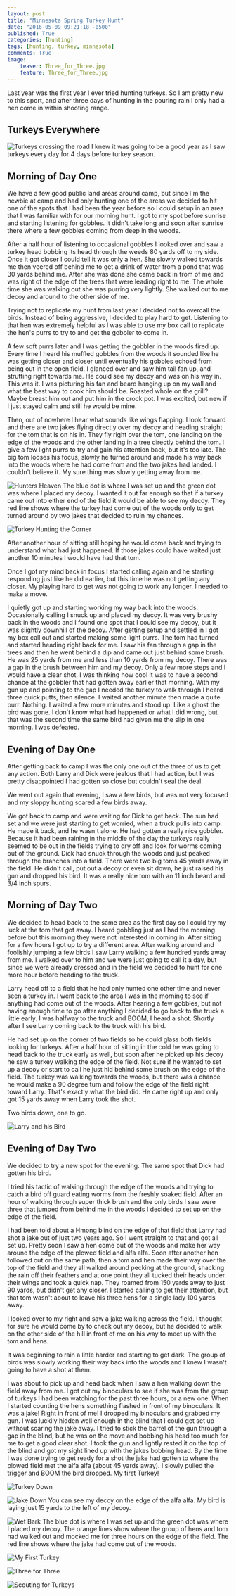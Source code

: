 ```yaml
---
layout: post
title: "Minnesota Spring Turkey Hunt"
date: "2016-05-09 09:21:18 -0500"
published: True
categories: [hunting]
tags: [hunting, turkey, minnesota]
comments: True
image:
    teaser: Three_for_Three.jpg
    feature: Three_for_Three.jpg
---
```


Last year was the first year I ever tried hunting turkeys. So I am pretty new to this sport, and after three days of hunting in the pouring rain I only had a hen come in within shooting range.

## Turkeys Everywhere
![Turkeys crossing the road](/images/Turkeys_Crossing_The_Road.jpg)
I knew it was going to be a good year as I saw turkeys every day for 4 days before turkey season.

## Morning of Day One
We have a few good public land areas around camp, but since I'm the newbie at camp and had only hunting one of the areas we decided to hit one of the spots that I had been the year before so I could setup in an area that I was familiar with for our morning hunt. I got to my spot before sunrise and starting listening for gobbles. It didn't take long and soon after sunrise there where a few gobbles coming from deep in the woods.

After a half hour of listening to occasional gobbles I looked over and saw a turkey head bobbing its head through the weeds 80 yards off to my side. Once it got closer I could tell it was only a hen. She slowly walked towards me then veered off behind me to get a drink of water from a pond that was 30 yards behind me. After she was done she came back in from of me and was right of the edge of the trees that were leading right to me. The whole time she was walking out she was purring very lightly. She walked out to me decoy and around to the other side of me.

Trying not to replicate my hunt from last year I decided not to overcall the birds. Instead of being aggressive, I decided to play hard to get. Listening to that hen was extremely helpful as I was able to use my box call to replicate the hen's purrs to try to and get the gobbler to come in.

A few soft purrs later and I was getting the gobbler in the woods fired up. Every time I heard his muffled gobbles from the woods it sounded like he was getting closer and closer until eventually his gobbles echoed from being out in the open field. I glanced over and saw him tail fan up, and strutting right towards me. He could see my decoy and was on his way in. This was it. I was picturing his fan and beard hanging up on my wall and what the best way to cook him should be. Roasted whole on the grill? Maybe breast him out and put him in the crock pot. I was excited, but new if I just stayed calm and still he would be mine.

Then, out of nowhere I hear what sounds like wings flapping. I look forward and there are two jakes flying directly over my decoy and heading straight for the tom that is on his in. They fly right over the tom, one landing on the edge of the woods and the other landing in a tree directly behind the tom. I give a few light purrs to try and gain his attention back, but it's too late. The big tom looses his focus, slowly he turned around and made his way back into the woods where he had come from and the two jakes had landed. I couldn't believe it. My sure thing was slowly getting away from me.

![Hunters Heaven](/images/Hunters_Heaven.JPG)
The blue dot is where I was set up and the green dot was where I placed my decoy. I wanted it out far enough so that if a turkey came out into either end of the field it would be able to see my decoy. They red line shows where the turkey had come out of the woods only to get turned around by two jakes that decided to ruin my chances.

![Turkey Hunting the Corner](/images/Turkey_Hunting_The_Corner.jpg)

After another hour of sitting still hoping he would come back and trying to understand what had just happened. If those jakes could have waited just another 10 minutes I would have had that tom.

Once I got my mind back in focus I started calling again and he starting responding just like he did earlier, but this time he was not getting any closer. My playing hard to get was not going to work any longer. I needed to make a move.

I quietly got up and starting working my way back into the woods. Occasionally calling I snuck up and placed my decoy. It was very brushy back in the woods and I found one spot that I could see my decoy, but it was slightly downhill of the decoy. After getting setup and settled in I got my box call out and started making some light purrs. The tom had turned and started heading right back for me. I saw his fan through a gap in the trees and then he went behind a dip and came out just behind some brush. He was 25 yards from me and less than 10 yards from my decoy. There was a gap in the brush between him and my decoy. Only a few more steps and I would have a clear shot. I was thinking how cool it was to have a second chance at the gobbler that had gotten away earlier that morning. With my gun up and pointing to the gap I needed the turkey to walk through I heard three quick putts, then silence. I waited another minute then made a quite purr. Nothing. I waited a few more minutes and stood up. Like a ghost the bird was gone. I don't know what had happened or what I did wrong, but that was the second time the same bird had given me the slip in one morning. I was defeated.

## Evening of Day One

After getting back to camp I was the only one out of the three of us to get any action. Both Larry and Dick were jealous that I had action, but I was pretty disappointed I had gotten so close but couldn't seal the deal.

We went out again that evening, I saw a few birds, but was not very focused and my sloppy hunting scared a few birds away.

We got back to camp and were waiting for Dick to get back. The sun had set and we were just starting to get worried, when a truck pulls into camp. He made it back, and he wasn't alone. He had gotten a really nice gobbler. Because it had been raining in the middle of the day the turkeys really seemed to be out in the fields trying to dry off and look for worms coming out of the ground. Dick had snuck through the woods and just peaked through the branches into a field. There were two big toms 45 yards away in the field. He didn't call, put out a decoy or even sit down, he just raised his gun and dropped his bird. It was a really nice tom with an 11 inch beard and 3/4 inch spurs.

## Morning of Day Two

We decided to head back to the same area as the first day so I could try my luck at the tom that got away. I heard gobbling just as I had the morning before but this morning they were not interested in coming in. After sitting for a few hours I got up to try a different area. After walking around and foolishly jumping a few birds I saw Larry walking a few hundred yards away from me. I walked over to him and we were just going to call it a day, but since we were already dressed and in the field we decided to hunt for one more hour before heading to the truck.

Larry head off to a field that he had only hunted one other time and never seen a turkey in. I went back to the area I was in the morning to see if anything had come out of the woods. After hearing a few gobbles, but not having enough time to go after anything I decided to go back to the truck a little early. I was halfway to the truck and BOOM, I heard a shot. Shortly after I see Larry coming back to the truck with his bird.

He had set up on the corner of two fields so he could glass both fields looking for turkeys. After a half hour of sitting in the cold he was going to head back to the truck early as well, but soon after he picked up his decoy he saw a turkey walking the edge of the field. Not sure if he wanted to set up a decoy or start to call he just hid behind some brush on the edge of the field. The turkey was walking towards the woods, but there was a chance he would make a 90 degree turn and follow the edge of the field right toward Larry. That's exactly what the bird did. He came right up and only got 15 yards away when Larry took the shot.

Two birds down, one to go.

![Larry and his Bird](/images/Larry_and_his_Bird.jpg)

## Evening of Day Two

We decided to try a new spot for the evening. The same spot that Dick had gotten his bird.

I tried his tactic of walking through the edge of the woods and trying to catch a bird off guard eating worms from the freshly soaked field. After an hour of walking through super thick brush and the only birds I saw were three that jumped from behind me in the woods I decided to set up on the edge of the field.

I had been told about a Hmong blind on the edge of that field that Larry had shot a jake out of just two years ago. So I went straight to that and got all set up. Pretty soon I saw a hen come out of the woods and make her way around the edge of the plowed field and alfa alfa. Soon after another hen followed out on the same path, then a tom and hen made their way over the top of the field and they all walked around pecking at the ground, shacking the rain off their feathers and at one point they all tucked their heads under their wings and took a quick nap. They roamed from 150 yards away to just 90 yards, but didn't get any closer. I started calling to get their attention, but that tom wasn't about to leave his three hens for a single lady 100 yards away.

I looked over to my right and saw a jake walking across the field. I thought for sure he would come by to check out my decoy, but he decided to walk on the other side of the hill in front of me on his way to meet up with the tom and hens.

It was beginning to rain a little harder and starting to get dark. The group of birds was slowly working their way back into the woods and I knew I wasn't going to have a shot at them.

I was about to pick up and head back when I saw a hen walking down the field away from me. I got out my binoculars to see if she was from the group of turkeys I had been watching for the past three hours, or a new one. When I started counting the hens something flashed in front of my binoculars. It was a jake! Right in front of me! I dropped my binoculars and grabbed my gun. I was luckily hidden well enough in the blind that I could get set up without scaring the jake away. I tried to stick the barrel of the gun through a gap in the blind, but he was on the move and bobbing his head too much for me to get a good clear shot. I took the gun and lightly rested it on the top of the blind and got my sight lined up with the jakes bobbing head. By the time I was done trying to get ready for a shot the jake had gotten to where the plowed field met the alfa alfa (about 45 yards away). I slowly pulled the trigger and BOOM the bird dropped. My first Turkey!

![Turkey Down](/images/Turkey_Down.jpg)

![Jake Down](/images/Jake_Down.jpg)
You can see my decoy on the edge of the alfa alfa. My bird is laying just 15 yards to the left of my decoy.

![Wet Bark](/images/Wet_Bark.JPG)
The blue dot is where I was set up and the green dot was where I placed my decoy. The orange lines show where the group of hens and tom had walked out and mocked me for three hours on the edge of the field. The red line shows where the jake had come out of the woods.

![My First Turkey](/images/My_First_Turkey.jpg)

![Three for Three](/images/Three_for_Three.jpg)

![Scouting for Turkeys](/images/Scouting_for_Turkeys.jpg)

